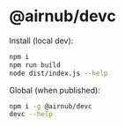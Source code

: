 # @airnub/devc

Install (local dev):

```bash
npm i
npm run build
node dist/index.js --help
```

Global (when published):

```bash
npm i -g @airnub/devc
devc --help
```

